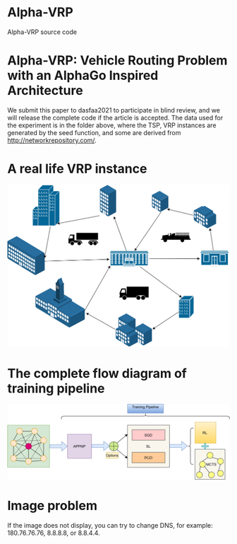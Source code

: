 # Alpha-VRP
Alpha-VRP source code
# Alpha-VRP: Vehicle Routing Problem with an AlphaGo Inspired Architecture
We submit this paper to dasfaa2021 to participate in blind review, and we will release the complete code if the article is accepted.
The data used for the experiment is in the folder above, where the TSP, VRP instances are generated by the seed function, and some are derived from  http://networkrepository.com/.
# A real life VRP instance
![image](https://github.com/Anonymous-author-code/Alpha-VRP/blob/main/1.jpg)
# The complete flow diagram of training pipeline
![image](https://github.com/Anonymous-author-code/Alpha-VRP/blob/main/AlphaVRP1.png)
# Image problem
If the image does not display, you can try to change DNS, for example: 180.76.76.76, 8.8.8.8, or 8.8.4.4.
